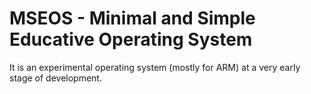 # MSEOS - Minimal and Simple Educative Operating System

It is an experimental operating system (mostly for ARM) at a very early stage of development.

